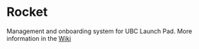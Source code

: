 # Rocket

Management and onboarding system for UBC Launch Pad. More information in the
[Wiki](https://github.com/ubclaunchpad/rocket/wiki)
